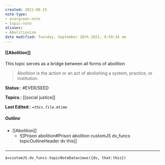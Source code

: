 ```yaml
---
created: 2021-08-15
note-type:
- evergreen-note
- topic-note
aliases:
- Abolitionism
date modified: Tuesday, September 28th 2021, 9:59:34 am
---
```


#### [[Abolition]] 

This topic serves as a bridge between all forms of abolition

> Abolition is the action or an act of abolishing a system, practice, or institution.

**Status**:: #EVER/SEED

**Topics**::  [[social justice]]

**Last Edited**:: *`=this.file.mtime`*

##### Outline
- [[Abolition]]
	- ![[Prison abolition#Prison abolition customJS dv_funcs topicOutlineHeader dv this]]

### <hr class="dataviews"/>

`$=customJS.dv_funcs.topicNoteDataviews({dv, that:this})`
